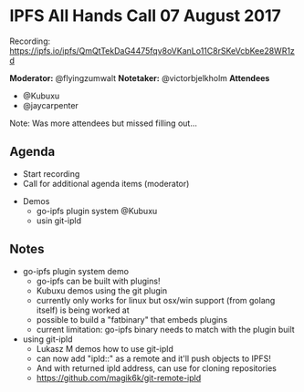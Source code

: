 # IPFS All Hands Call 07 August 2017

Recording: https://ipfs.io/ipfs/QmQtTekDaG4475fqv8oVKanLo11C8rSKeVcbKee28WR1zd

**Moderator:**  @flyingzumwalt
**Notetaker:**  @victorbjelkholm
**Attendees**
* @Kubuxu
* @jaycarpenter

Note: Was more attendees but missed filling out...

## Agenda

<!-- Ensure notetaker is present before you begin -->
- Start recording
- Call for additional agenda items (moderator)

<!-- Add items above this line. Use this format:
  - Item (@your_name: @target_audience)
-->

- Demos
  - go-ipfs plugin system @Kubuxu
  - usin git-ipld
<!-- After each call, it is the responsibility of the notetaker to save the last
version of the notes in a file in ipfs/pm/meeting-notes, by opening a branch and
submitting a PR. -->

## Notes

- go-ipfs plugin system demo
    - go-ipfs can be built with plugins!
    - Kubuxu demos using the git plugin
    - currently only works for linux but osx/win support (from golang itself) is being worked at
    - possible to build a "fatbinary" that embeds plugins
    - current limitation: go-ipfs binary needs to match with the plugin built
- using git-ipld
    - Lukasz M demos how to use git-ipld
    - can now add "ipld::" as a remote and it'll push objects to IPFS!
    - And with returned ipld address, can use for cloning repositories
    - https://github.com/magik6k/git-remote-ipld
